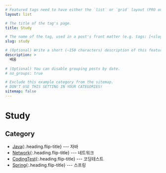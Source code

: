 ```yaml
---
# Featured tags need to have either the `list` or `grid` layout (PRO only).
layout: list

# The title of the tag's page.
title: Study

# The name of the tag, used in a post's front matter (e.g. tags: [<slug>]).
slug: study

# (Optional) Write a short (~150 characters) description of this featured tag.
description: >
  배움
  
# (Optional) You can disable grouping posts by date.
# no_groups: true

# Exclude this example category from the sitemap.
# DON'T USE THIS SETTING IN YOUR CATEGORIES!
sitemap: false
---
```


# Study 

## Category

<!-- * [OS]{:.heading.flip-title} --- OS
* [Computer_Architecture]{:.heading.flip-title} --- 컴퓨터 구조
* [Database]{:.heading.flip-title} --- 데이터베이스
* [Web]{:.heading.flip-title} --- 웹프로그래밍 -->
* [Java]{:.heading.flip-title} --- 자바
* [Network]{:.heading.flip-title} --- 네트워크
* [CodingTest]{:.heading.flip-title} --- 코딩테스트
* [Spring]{:.heading.flip-title} --- 스프링




<!-- [OS]: /os/
[Computer_Architecture]: /computer-architecture/
[Database]: /database/
[Web]: /web/ -->
[Java]: /java/
[Network]: /network/
[CodingTest]: /coding-test/
[Spring]: /spring/



